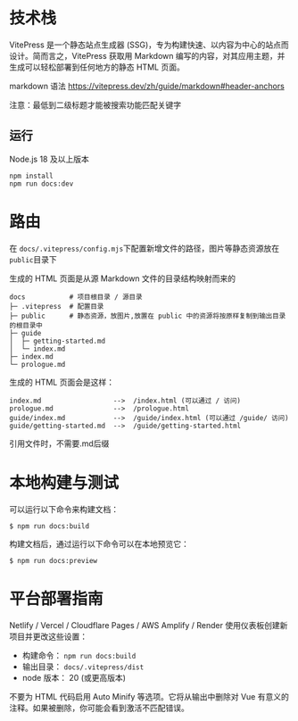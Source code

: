 # 技术栈

VitePress 是一个静态站点生成器 (SSG)，专为构建快速、以内容为中心的站点而设计。简而言之，VitePress 获取用 Markdown 编写的内容，对其应用主题，并生成可以轻松部署到任何地方的静态 HTML 页面。

markdown 语法
https://vitepress.dev/zh/guide/markdown#header-anchors

注意：最低到二级标题才能被搜索功能匹配关键字

## 运行

Node.js 18 及以上版本
```
npm install
npm run docs:dev
```

# 路由

在 ```docs/.vitepress/config.mjs```下配置新增文件的路径，图片等静态资源放在 ```public```目录下

生成的 HTML 页面是从源 Markdown 文件的目录结构映射而来的

```
docs           # 项目根目录 / 源目录
├─ .vitepress  # 配置目录
├─ public      # 静态资源，放图片,放置在 public 中的资源将按原样复制到输出目录的根目录中
├─ guide
│  ├─ getting-started.md
│  └─ index.md
├─ index.md
└─ prologue.md
```
生成的 HTML 页面会是这样：

```
index.md                  -->  /index.html (可以通过 / 访问)
prologue.md               -->  /prologue.html
guide/index.md            -->  /guide/index.html (可以通过 /guide/ 访问)
guide/getting-started.md  -->  /guide/getting-started.html
```
引用文件时，不需要.md后缀

# 本地构建与测试

可以运行以下命令来构建文档：
```
$ npm run docs:build
```
构建文档后，通过运行以下命令可以在本地预览它：
```
$ npm run docs:preview
```

# 平台部署指南
Netlify / Vercel / Cloudflare Pages / AWS Amplify / Render
使用仪表板创建新项目并更改这些设置：

- 构建命令： ```npm run docs:build```
- 输出目录： ```docs/.vitepress/dist```
- node 版本： 20 (或更高版本)

不要为 HTML 代码启用 Auto Minify 等选项。它将从输出中删除对 Vue 有意义的注释。如果被删除，你可能会看到激活不匹配错误。